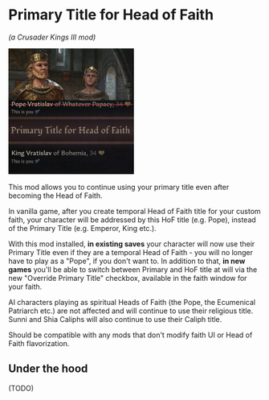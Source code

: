 <!--<a href="https://steamcommunity.com/sharedfiles/filedetails/?id=2601437909"><img src="https://img.shields.io/endpoint.svg?url=https%3A%2F%2Fshieldsio-steam-workshop.jross.me%2F2601437909&style=for-the-badge" alt="Steam Workshop subscribers"></a>-->

Primary Title for Head of Faith
============================================
_(a Crusader Kings III mod)_

<img src="https://raw.githubusercontent.com/terrapass/ck3-mod-primary-title-for-hof/master/mod/thumbnail.png?token=AAJVTCMAUNGJKRSG4XYTNQLBMDM6K" alt="Mod Thumbnail" width="250" height="250" />

This mod allows you to continue using your primary title even after becoming the Head of Faith.

In vanilla game, after you create temporal Head of Faith title for your custom faith, your character will be addressed by this HoF title (e.g. Pope), instead of the Primary Title (e.g. Emperor, King etc.).

With this mod installed, **in existing saves** your character will now use their Primary Title even if they are a temporal Head of Faith - you will no longer have to play as a "Pope", if you don't want to. In addition to that, **in new games** you'll be able to switch between Primary and HoF title at will via the new "Override Primary Title" checkbox, available in the faith window for your faith.

AI characters playing as spiritual Heads of Faith (the Pope, the Ecumenical Patriarch etc.) are not affected and will continue to use their religious title. Sunni and Shia Caliphs will also continue to use their Caliph title.

Should be compatible with any mods that don't modify faith UI or Head of Faith flavorization.

Under the hood
--------------

(TODO)